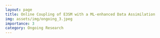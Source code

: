 ```yaml
---
layout: page
title: Online Coupling of E3SM with a ML-enhanced Data Assimilation
img: assets/img/ongoing_3.jpeg
importance: 3
category: Ongoing Research
---
```

